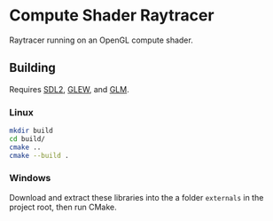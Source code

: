# Compute Shader Raytracer
Raytracer running on an OpenGL compute shader.

## Building
Requires [SDL2](https://libsdl.org/), [GLEW](http://glew.sourceforge.net/), and [GLM](https://glm.g-truc.net/0.9.9/index.html).
### Linux
```sh
mkdir build
cd build/
cmake ..
cmake --build .
```
### Windows
Download and extract these libraries into the a folder `externals` in the project root, then run CMake.
